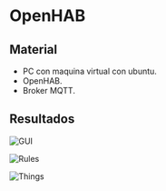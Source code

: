 # OpenHAB


## Material

- PC con maquina virtual con ubuntu.
- OpenHAB.
- Broker MQTT.

## Resultados
![GUI]()

![Rules]()

![Things]()
